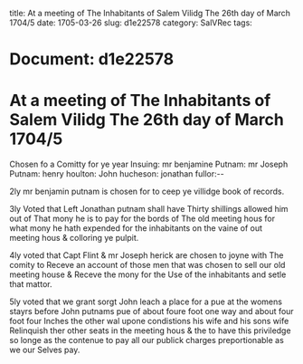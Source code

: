 title: At a meeting of The Inhabitants of Salem Vilidg The 26th day of March 1704/5
date: 1705-03-26
slug: d1e22578
category: SalVRec
tags: 




# Document: d1e22578


# At a meeting of The Inhabitants of Salem Vilidg The 26th day of March 1704/5 

Chosen fo a Comitty for ye year Insuing: mr benjamine Putnam: mr Joseph Putnam: henry houlton: John hucheson: jonathan fullor:--

2ly mr benjamin putnam is chosen for to ceep ye villidge book of records.

3ly Voted that Left Jonathan putnam shall have Thirty shillings allowed him out of That mony he is to pay for the bords of The old meeting hous for what mony he hath expended for the inhabitants on the vaine of out meeting hous & colloring ye pulpit.

4ly voted that Capt Flint & mr Joseph herick are chosen to joyne with The comity to Receve an account of those men that was chosen to sell our old meeting house & Receve the mony for the Use of the inhabitants and setle that mattor.

5ly voted that we grant sorgt John leach a place for a pue at the womens stayrs before John putnams pue of about foure foot one way and about four foot four Inches the other wal upone condistions his wife and his sons wife Relinquish ther other seats in the meeting hous & the to have this priviledge so longe as the contenue to pay all our publick charges preportionable as we our Selves pay.
